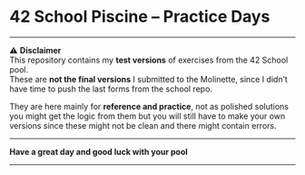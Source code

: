 # 42 School Piscine – Practice Days  

---

⚠️ **Disclaimer**  
This repository contains my **test versions** of exercises from the 42 School pool.  
These are **not the final versions** I submitted to the Molinette, since I didn’t have time to push the last forms from the school repo.  

They are here mainly for **reference and practice**, not as polished solutions you might get the logic from them but you will still have to make your own versions since these might not be clean and there might contain errors.  

---

**Have a great day and good luck with your pool**

---